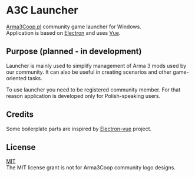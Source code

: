 # A3C Launcher
[Arma3Coop.pl](https://arma3coop.pl) community game launcher for Windows.  
Application is based on [Electron](https://www.electronjs.org/) and uses [Vue](https://vuejs.org/).

## Purpose (planned - in development)
Launcher is mainly used to simplify management of Arma 3 mods used by our community.
It can also be useful in creating scenarios and other game-oriented tasks.

To use launcher you need to be registered community member.
For that reason application is developed only for Polish-speaking users.

## Credits
Some boilerplate parts are inspired by [Electron-vue](https://github.com/SimulatedGREG/electron-vue) project.

## License
[MIT](https://github.com/SzwedzikPL/A3CLauncher/blob/master/LICENSE.md)  
The MIT license grant is not for Arma3Coop community logo designs.
